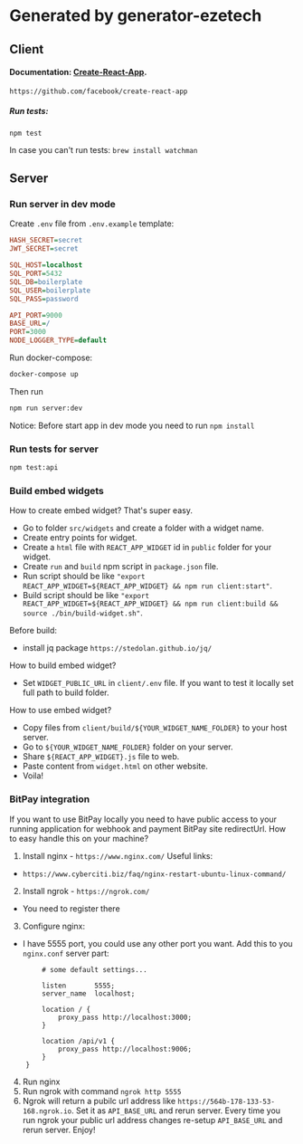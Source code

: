 # Generated by generator-ezetech

## Client

#### Documentation: [Create-React-App](https://facebook.github.io/create-react-app/docs/getting-started).
`https://github.com/facebook/create-react-app`

##### Run tests:
```
npm test
```
In case you can't run tests: `brew install watchman` 

## Server

### Run server in dev mode

Create `.env` file from `.env.example` template:

```ini
HASH_SECRET=secret
JWT_SECRET=secret

SQL_HOST=localhost
SQL_PORT=5432
SQL_DB=boilerplate
SQL_USER=boilerplate
SQL_PASS=password

API_PORT=9000
BASE_URL=/
PORT=3000
NODE_LOGGER_TYPE=default
```

Run docker-compose:

```bash
docker-compose up
```

Then run

```bash
npm run server:dev
```

Notice:
Before start app in dev mode you need to run `npm install`

### Run tests for server

```bash
npm test:api
```
### Build embed widgets

How to create embed widget? That's super easy.
- Go to folder `src/widgets` and create a folder with a widget name.
- Create entry points for widget.
- Create a `html` file with `REACT_APP_WIDGET` id in `public` folder for your widget.
- Create `run` and `build` npm script in `package.json` file.
- Run script should be like `"export REACT_APP_WIDGET=${REACT_APP_WIDGET} && npm run client:start"`.
- Build script should be like `"export REACT_APP_WIDGET=${REACT_APP_WIDGET} && npm run client:build && source ./bin/build-widget.sh"`.

Before build:
- install jq package `https://stedolan.github.io/jq/`

How to build embed widget?
- Set `WIDGET_PUBLIC_URL` in `client/.env` file. If you want to test it locally set full path to build folder.

How to use embed widget?
- Copy files from `client/build/${YOUR_WIDGET_NAME_FOLDER}` to your host server.
- Go to `${YOUR_WIDGET_NAME_FOLDER}` folder on your server.
- Share `${REACT_APP_WIDGET}.js` file to web.
- Paste content from `widget.html` on other website.
- Voila!

### BitPay integration

If you want to use BitPay locally you need to have public access to your running application for webhook and payment BitPay site redirectUrl. How to easy handle this on your machine?

1. Install nginx - `https://www.nginx.com/` 
Useful links:
- `https://www.cyberciti.biz/faq/nginx-restart-ubuntu-linux-command/`
2. Install ngrok - `https://ngrok.com/`
- You need to register there
3. Configure nginx:
- I have 5555 port, you could use any other port you want. Add this to you `nginx.conf` server part:
```server {
        # some default settings...
        
        listen       5555;
        server_name  localhost;

        location / {
            proxy_pass http://localhost:3000;
        }

        location /api/v1 {
            proxy_pass http://localhost:9006;
        }
    }
```
4. Run nginx
5. Run ngrok with command ```ngrok http 5555```
6. Ngrok will return a pubilc url address like `https://564b-178-133-53-168.ngrok.io`. Set it as `API_BASE_URL` and rerun server. Every time you run ngrok your public url address changes re-setup `API_BASE_URL` and rerun server.
Enjoy!
